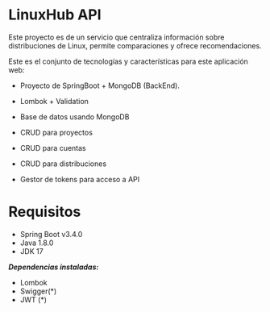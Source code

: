# LinuxHub API

Este proyecto es de un servicio que centraliza información sobre distribuciones de Linux, 
permite comparaciones y ofrece recomendaciones.

Este es el conjunto de tecnologías y características para este aplicación web:

- Proyecto de SpringBoot + MongoDB (BackEnd).

- Lombok + Validation

- Base de datos usando MongoDB

- CRUD para proyectos

- CRUD para cuentas

- CRUD para distribuciones

- Gestor de tokens para acceso a API


# Requisitos

- Spring Boot v3.4.0
- Java 1.8.0
- JDK 17

***Dependencias instaladas:***
- Lombok
- Swigger(*)
- JWT (*)